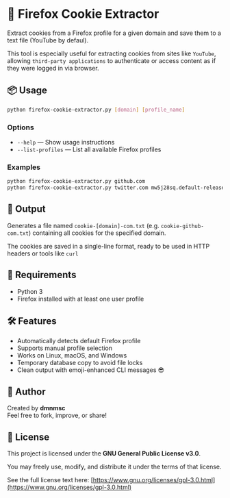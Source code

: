 # 🦊 Firefox Cookie Extractor

Extract cookies from a Firefox profile for a given domain and save them to a text file (YouTube by defaul).

This tool is especially useful for extracting cookies from sites like `YouTube`, allowing `third-party applications` to authenticate or access content as if they were logged in via browser.

## 📦 Usage

```bash
python firefox-cookie-extractor.py [domain] [profile_name]
```
### Options

- `--help` — Show usage instructions  
- `--list-profiles` — List all available Firefox profiles

### Examples
```bash
python firefox-cookie-extractor.py github.com
python firefox-cookie-extractor.py twitter.com mw5j28sq.default-release-139257892109
```

## 📂 Output

Generates a file named `cookie-[domain]-com.txt` (e.g. `cookie-github-com.txt`) containing all cookies for the specified domain.

The cookies are saved in a single-line format, ready to be used in HTTP headers or tools like `curl`

## 🧠 Requirements

- Python 3
- Firefox installed with at least one user profile

## 🛠️ Features

- Automatically detects default Firefox profile  
- Supports manual profile selection  
- Works on Linux, macOS, and Windows  
- Temporary database copy to avoid file locks  
- Clean output with emoji-enhanced CLI messages 😎

## 👤 Author

Created by **dmnmsc**  
Feel free to fork, improve, or share!

## 📄 License

This project is licensed under the **GNU General Public License v3.0**.

You may freely use, modify, and distribute it under the terms of that license.

See the full license text here: [https://www.gnu.org/licenses/gpl-3.0.html](https://www.gnu.org/licenses/gpl-3.0.html)

